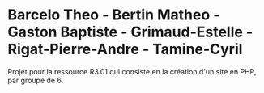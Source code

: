 # Barcelo Theo - Bertin Matheo - Gaston Baptiste - Grimaud-Estelle - Rigat-Pierre-Andre - Tamine-Cyril
Projet pour la ressource R3.01 qui consiste en la création d'un site en PHP, par groupe de 6.
